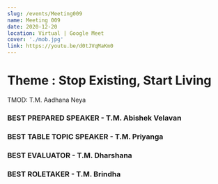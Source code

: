 ```yaml
---
slug: /events/Meeting009
name: Meeting 009
date: 2020-12-20
location: Virtual | Google Meet 
cover: './mob.jpg'
link: https://youtu.be/d0tJVqMaKm0
---
```


# Theme : Stop Existing, Start Living


TMOD: T.M. Aadhana Neya

### BEST PREPARED SPEAKER - T.M. Abishek Velavan
### BEST TABLE TOPIC SPEAKER - T.M. Priyanga
### BEST EVALUATOR - T.M. Dharshana
### BEST ROLETAKER - T.M. Brindha
